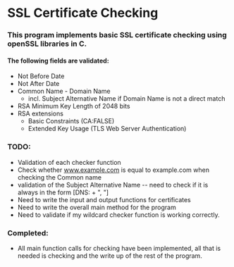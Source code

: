 # SSL Certificate Checking

### This program implements basic SSL certificate checking using openSSL libraries in C.

#### The following fields are validated:
* Not Before Date
* Not After Date
* Common Name - Domain Name
    -  incl. Subject Alternative Name if Domain Name is not a direct match
* RSA Minimum Key Length of 2048 bits
* RSA extensions
    - Basic Constraints (CA:FALSE)
    - Extended Key Usage (TLS Web Server Authentication)

### TODO:
* Validation of each checker function
* Check whether www.example.com is equal to example.com when checking the Common name
* validation of the Subject Alternative Name -- need to check if it is always in the form \[DNS: <path> + ", "\]
* Need to write the input and output functions for certificates
* Need to write the overall main method for the program
* Need to validate if my wildcard checker function is working correctly.

### Completed:
* All main function calls for checking have been implemented, all that is needed is checking and the write up of the rest of the program.
